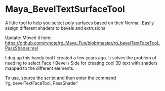 # Maya_BevelTextSurfaceTool
A little tool to help you select poly surfaces based on their Normal. Easily assign different shaders to bevels and extrusions

Update:
Moved it here: https://github.com/rynote/rg_Maya_Fun/blob/master/rg_bevelTextFaceTool_PassShader.mel

I dug up this handy tool I created a few years ago.
It solves the problem of needing to select Face / Bevel / Side for creating cool 3D text with shaders mapped to the different elements.

To use, source the script and then enter the command ‘rg_bevelTextFaceTool_PassShader’
